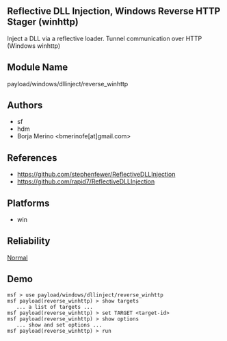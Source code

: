 ## Reflective DLL Injection, Windows Reverse HTTP Stager (winhttp)

Inject a DLL via a reflective loader. Tunnel communication 
over HTTP (Windows winhttp)


## Module Name
payload/windows/dllinject/reverse_winhttp

## Authors
* sf
* hdm
* Borja Merino <bmerinofe[at]gmail.com>


## References
* https://github.com/stephenfewer/ReflectiveDLLInjection
* https://github.com/rapid7/ReflectiveDLLInjection




## Platforms
* win

## Reliability
[Normal](https://github.com/rapid7/metasploit-framework/wiki/Exploit-Ranking)

## Demo

```
msf > use payload/windows/dllinject/reverse_winhttp
msf payload(reverse_winhttp) > show targets
   ... a list of targets ...
msf payload(reverse_winhttp) > set TARGET <target-id>
msf payload(reverse_winhttp) > show options
   ... show and set options ...
msf payload(reverse_winhttp) > run
```
    
    